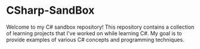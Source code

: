 # CSharp-SandBox
Welcome to my C# sandbox repository! This repository contains a collection of learning projects that I've worked on while learning C#. My goal is to provide examples of various C# concepts and programming techniques.
